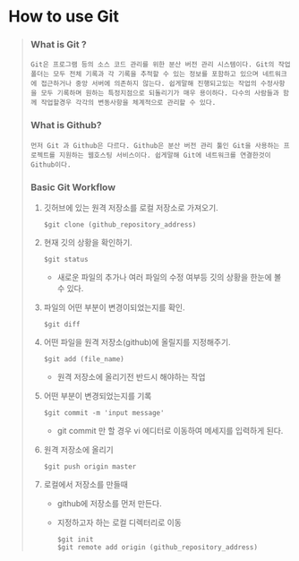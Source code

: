 # How to use Git

> ### What is Git ?
>
> ```text
> Git은 프로그램 등의 소스 코드 관리를 위한 분산 버전 관리 시스템이다. Git의 작업 폴더는 모두 전체 기록과 각 기록을 추적할 수 있는 정보를 포함하고 있으며 네트워크에 접근하거나 중앙 서버에 의존하지 않는다. 쉽게말해 진행되고있는 작업의 수정사항을 모두 기록하며 원하는 특정지점으로 되돌리기가 매우 용이하다. 다수의 사람들과 함께 작업할경우 각각의 변동사항을 체계적으로 관리할 수 있다.
> ```
>
>
>
> ### What is Github?
>
> ```text
> 먼저 Git 과 Github은 다르다. Github은 분산 버전 관리 툴인 Git을 사용하는 프로젝트를 지원하는 웹호스팅 서비스이다. 쉽게말해 Git에 네트워크를 연결한것이 Github이다.
> ```
>
>
>
> ### Basic Git Workflow
>
> 1. 깃허브에 있는 원격 저장소를 로컬 저장소로 가져오기.
>
>    ```text
>    $git clone (github_repository_address)
>    ```
>
> 2. 현재 깃의 상황을 확인하기. 
>
>    ```text
>    $git status
>    ```
>
>    - 새로운 파일의 추가나 여러 파일의 수정 여부등 깃의 상황을 한눈에 볼 수 있다.
>
> 3. 파일의 어떤 부분이 변경이되었는지를 확인.
>
>    ```text
>    $git diff
>    ```
>
> 4. 어떤 파일을 원격 저장소(github)에 올릴지를 지정해주기.
>
>    ```text
>    $git add (file_name)
>    ```
>
>    - 원격 저장소에 올리기전 반드시 해야하는 작업
>
> 5. 어떤 부분이 변경되었는지를 기록
>
>    ```text
>    $git commit -m 'input message'
>    ```
>
>    - git commit 만 할 경우 vi 에디터로 이동하여 메세지를 입력하게 된다. 
>
> 6. 원격 저장소에 올리기
>
>    ```text
>    $git push origin master
>    ```
>
> 7. 로컬에서 저장소를 만들때
>
>    - github에 저장소를 먼저 만든다.
>
>    - 지정하고자 하는 로컬 디렉터리로 이동
>
>      ```text
>      $git init
>      $git remote add origin (github_repository_address)
>      ```
>

